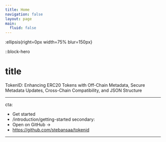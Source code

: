 ```yaml
---
title: Home
navigation: false
layout: page
main:
  fluid: false
---
```


:ellipsis{right=0px width=75% blur=150px}

::block-hero


# title
TokenID: Enhancing ERC20 Tokens with Off-Chain Metadata, Secure Metadata Updates, Cross-Chain Compatibility, and JSON Structure

---
cta:
  - Get started
  - /introduction/getting-started
secondary:
  - Open on GitHub →
  - https://github.com/stebansaa/tokenid
---

